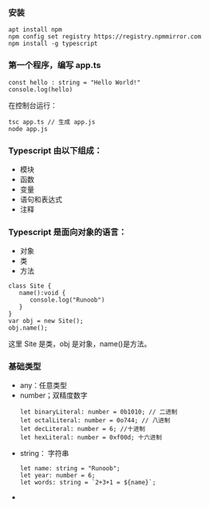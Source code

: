 

### 安装
```
apt install npm
npm config set registry https://registry.npmmirror.com
npm install -g typescript
```

### 第一个程序，编写 app.ts
```
const hello : string = "Hello World!"
console.log(hello)
```
在控制台运行：
```
tsc app.ts // 生成 app.js
node app.js 
```

### Typescript 由以下组成：
- 模块
- 函数
- 变量
- 语句和表达式
- 注释

### Typescript 是面向对象的语言：
- 对象
- 类
- 方法
```
class Site { 
   name():void { 
      console.log("Runoob") 
   } 
} 
var obj = new Site(); 
obj.name();
```
这里 Site 是类，obj 是对象，name()是方法。


### 基础类型

- any：任意类型
- number；双精度数字
    ```
    let binaryLiteral: number = 0b1010; // 二进制
    let octalLiteral: number = 0o744; // 八进制
    let decLiteral: number = 6; //十进制
    let hexLiteral: number = 0xf00d; 十六进制
    ```
- string： 字符串
  ```
  let name: string = "Runoob";
  let year: number = 6;
  let words: string = `2+3+1 = ${name}`;
  ```
- 
 
  